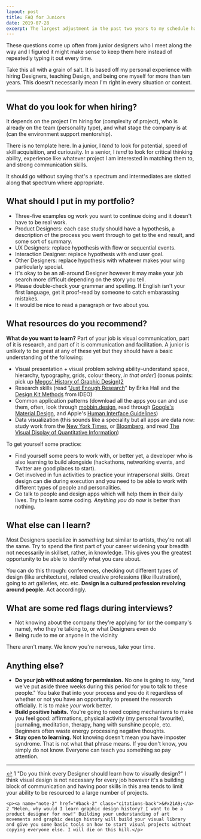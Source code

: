 ```yaml
---
layout: post
title: FAQ for Juniors
date: 2019-07-28
excerpt: The largest adjustment in the past two years to my schedule has been my morning routine. I don't believe it's a direct...
---
```


These questions come up often from junior designers who I meet along the way and I figured it might make sense to keep them here instead of repeatedly typing it out every time.

<div class="note">
    <p>Take this all with a grain of salt. It is based off my personal experience with hiring Designers, teaching Design, and being one myself for more than ten years. This doesn't necessarily mean I'm right in every situation or context.</p>
</div>

<hr class="--small">

## What do you look for when hiring?

It depends on the project I'm hiring for (complexity of project), who is already on the team (personality type), and what stage the company is at (can the environment support mentorship). 

There is no template here. In a junior, I _tend_ to look for potential, speed of skill acquisition, and curiousity. In a senior, I _tend_ to look for critical thinking ability, experience like whatever project I am interested in matching them to, and strong communication skills.

It should go without saying that's a spectrum and intermediates are slotted along that spectrum where appropriate.

## What should I put in my portfolio?

- Three-five examples og work you want to continue doing and it doesn't have to be real work.
- Product Designers: each case study should have a hypothesis, a description of the process you went through to get to the end result, and some sort of summary.
- UX Designers: replace hypothesis with flow or sequential events.
- Interaction Designer: replace hypothesis with end user goal.
- Other Designers: replace hypothesis with whatever makes your wing particularly special.
- It's okay to be an all-around Designer however it may make your job search more difficult depending on the story you tell.
- Please double-check your grammar and spelling. If English isn't your first language, get it proof-read by someone to catch embarassing mistakes.
- It would be nice to read a paragraph or two about you.

## What resources do you recommend?

**What do you want to learn?** Part of your job is visual communication, part of it is research, and part of it is communication and facilitation. A junior is unlikely to be great at any of these yet but they should have a basic understanding of the following:

- Visual presentation + visual problem solving ability–understand space, hierarchy, typography, grids, colour theory, _in that order_<span class="cite"><a href="#note-1" name="back-1">1</a></span> (bonus points: pick up <a href="https://www.amazon.ca/Meggs-History-Graphic-Design-Philip/dp/1118772059">Meggs' History of Graphic Design</a>)<span class="cite"><a href="#note-2" name="back-2">2</a></span>
- Research skills (read "<a href="https://abookapart.com/products/just-enough-research">Just Enough Research</a>" by Erika Hall and the <a href="http://www.designkit.org/methods">Design Kit Methods</a> from IDEO)
- Common application patterns (download all the apps you can and use them, often, look through <a href="https://mobbin.design">mobbin.design</a>, read through <a href="https://material.io/develop/android/">Google's Material Design</a>, and Apple's <a href="https://developer.apple.com/design/human-interface-guidelines/">Human Interface Guidelines</a>)
- Data visualization (this sounds like a speciality but all apps are data now: study work from the <a href="https://www.nytimes.com/interactive/2018/us/2018-year-in-graphics.html">New York Times</a>, or <a href="https://www.bloomberg.com/graphics/infographics/">Bloomberg</a>, and read <a href="https://www.edwardtufte.com/tufte/books_vdqi">The Visual Display of Quantitative Information</a>)

To get yourself some practice:
- Find yourself some peers to work with, or better yet, a developer who is also learning to build  alongside (hackathons, networking events, and Twitter are good places to start).
- Get involved in fun activities to practice your intrapersonal skills. Great design can die during execution and you need to be able to work with different types of people and personalities.
- Go talk to people and design apps which will help them in their daily lives. Try to learn some coding. _Anything you do now_ is better than nothing.

## What else can I learn?

Most Designers specialize in _something_ but similar to artists, they're not all the same. Try to spend the first part of your career widening your breadth not necessarily in skillset, rather, in knowledge. This gives you the greatest opportunity to be able to identify what you care about.

You can do this through: conferences, checking out different types of design (like architecture), related creative professions (like illustration), going to art galleries, etc. etc. **Design is a cultured profession revolving around people.** Act accordingly.

## What are some red flags during interviews?

- Not knowing about the company they're applying for (or the company's name), who they're talking to, or what Designers even do
- Being rude to me or anyone in the vicinity

There aren't many. We know you're nervous, take your time.

## Anything else?

- **Do your job without asking for permission.** No one is going to say, "and we've put aside three weeks during this period for you to talk to these people." You bake that into your process and you do it regardless of whether or not you have an opportunity to present the research officially. It is to make _your_ work better.
- **Build positive habits.** You're going to need coping mechanisms to make you feel good: affirmations, physical activity (my personal favourite), journaling, meditation, therapy, hang with sunshine people, etc. Beginners often waste energy processing negative thoughts.
- **Stay open to learning.** Not knowing doesn't mean you have imposter syndrome. That is not what that phrase means. If you don't know, you simply do not know. Everyone can teach you something so pay attention.

<hr class="--end">

<div class="citations">
    <p><a name="note-1" href="#back-1" class="citations-back">&#x21A9;</a> 1 "Do you think every Designer should learn how to visually design?" I think visual design is not necessary for every job however it's a building block of communication and having poor skills in this area tends to limit your ability to be resourced to a large number of projects.</p>

    <p><a name="note-2" href="#back-2" class="citations-back">&#x21A9;</a> 2 "Helen, why would I learn graphic design history? I want to be a product designer for now!" Building your understanding of art movements and graphic design history will build your visual library and give you some basic tools on how to start visual projects without copying everyone else. I will die on this hill.</p>
</div>